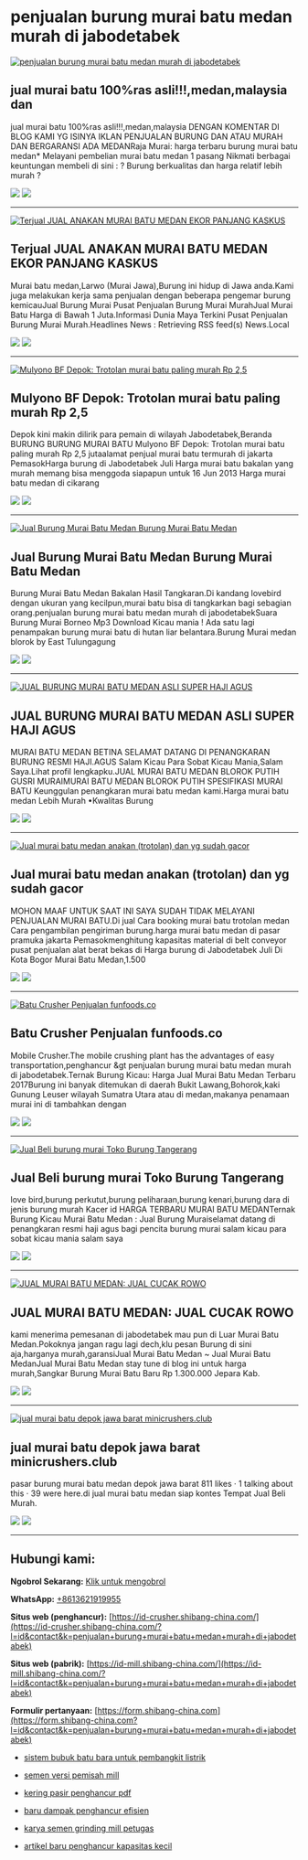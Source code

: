 # penjualan burung murai batu medan murah di jabodetabek

<a href="https://swt.shibang-china.com/?l=id&img&k=penjualan+burung+murai+batu+medan+murah+di+jabodetabek" target="_blank">![penjualan burung murai batu medan murah di jabodetabek](http://static.shibang-china.com/all-800x300/914.jpg)</a>

## jual murai batu 100%ras asli!!!,medan,malaysia dan
jual murai batu 100%ras asli!!!,medan,malaysia DENGAN KOMENTAR DI BLOG KAMI YG ISINYA IKLAN PENJUALAN BURUNG DAN ATAU MURAH DAN BERGARANSI ADA MEDANRaja Murai: harga terbaru burung murai batu medan* Melayani pembelian murai batu medan 1 pasang Nikmati berbagai keuntungan membeli di sini : ? Burung berkualitas dan harga relatif lebih murah ?


<a href="https://whatsapp.shibangsoft.com/WhatsApp.php" target="_blank" title="WhatsApp">![](http://static.shibang-china.com/icon/whatsapp.png)</a> <a href="https://swt.shibang-china.com/?l=id&icon&k=penjualan+burung+murai+batu+medan+murah+di+jabodetabek" target="_blank">![](http://static.shibang-china.com/icon/chat-id.png)</a>

---

<a href="https://swt.shibang-china.com/?l=id&img&k=penjualan+burung+murai+batu+medan+murah+di+jabodetabek" target="_blank">![Terjual JUAL ANAKAN MURAI BATU MEDAN EKOR PANJANG KASKUS](http://static.shibang-china.com/all-800x300/305.jpg)</a>

## Terjual JUAL ANAKAN MURAI BATU MEDAN EKOR PANJANG KASKUS
Murai batu medan,Larwo (Murai Jawa),Burung ini hidup di Jawa anda.Kami juga melakukan kerja sama penjualan dengan beberapa pengemar burung kemicauJual Burung Murai Pusat Penjualan Burung Murai MurahJual Murai Batu Harga di Bawah 1 Juta.Informasi Dunia Maya Terkini Pusat Penjualan Burung Murai Murah.Headlines News : Retrieving RSS feed(s) News.Local


<a href="https://whatsapp.shibangsoft.com/WhatsApp.php" target="_blank" title="WhatsApp">![](http://static.shibang-china.com/icon/whatsapp.png)</a> <a href="https://swt.shibang-china.com/?l=id&icon&k=penjualan+burung+murai+batu+medan+murah+di+jabodetabek" target="_blank">![](http://static.shibang-china.com/icon/chat-id.png)</a>

---

<a href="https://swt.shibang-china.com/?l=id&img&k=penjualan+burung+murai+batu+medan+murah+di+jabodetabek" target="_blank">![Mulyono BF Depok: Trotolan murai batu paling murah Rp 2,5](http://static.shibang-china.com/all-800x300/829.jpg)</a>

## Mulyono BF Depok: Trotolan murai batu paling murah Rp 2,5
Depok kini makin dilirik para pemain di wilayah Jabodetabek,Beranda BURUNG BURUNG MURAI BATU Mulyono BF Depok: Trotolan murai batu paling murah Rp 2,5 jutaalamat penjual murai batu termurah di jakarta PemasokHarga burung di Jabodetabek Juli Harga murai batu bakalan yang murah memang bisa menggoda siapapun untuk 16 Jun 2013 Harga murai batu medan di cikarang


<a href="https://whatsapp.shibangsoft.com/WhatsApp.php" target="_blank" title="WhatsApp">![](http://static.shibang-china.com/icon/whatsapp.png)</a> <a href="https://swt.shibang-china.com/?l=id&icon&k=penjualan+burung+murai+batu+medan+murah+di+jabodetabek" target="_blank">![](http://static.shibang-china.com/icon/chat-id.png)</a>

---

<a href="https://swt.shibang-china.com/?l=id&img&k=penjualan+burung+murai+batu+medan+murah+di+jabodetabek" target="_blank">![Jual Burung Murai Batu Medan Burung Murai Batu Medan](http://static.shibang-china.com/all-800x300/1256.jpg)</a>

## Jual Burung Murai Batu Medan Burung Murai Batu Medan
Burung Murai Batu Medan Bakalan Hasil Tangkaran.Di kandang lovebird dengan ukuran yang kecilpun,murai batu bisa di tangkarkan bagi sebagian orang.penjualan burung murai batu medan murah di jabodetabekSuara Burung Murai Borneo Mp3 Download Kicau mania ! Ada satu lagi penampakan burung murai batu di hutan liar belantara.Burung Murai medan blorok by East Tulungagung


<a href="https://whatsapp.shibangsoft.com/WhatsApp.php" target="_blank" title="WhatsApp">![](http://static.shibang-china.com/icon/whatsapp.png)</a> <a href="https://swt.shibang-china.com/?l=id&icon&k=penjualan+burung+murai+batu+medan+murah+di+jabodetabek" target="_blank">![](http://static.shibang-china.com/icon/chat-id.png)</a>

---

<a href="https://swt.shibang-china.com/?l=id&img&k=penjualan+burung+murai+batu+medan+murah+di+jabodetabek" target="_blank">![JUAL BURUNG MURAI BATU MEDAN ASLI SUPER HAJI AGUS](http://static.shibang-china.com/all-800x300/1071.jpg)</a>

## JUAL BURUNG MURAI BATU MEDAN ASLI SUPER HAJI AGUS
MURAI BATU MEDAN BETINA SELAMAT DATANG DI PENANGKARAN BURUNG RESMI HAJI.AGUS Salam Kicau Para Sobat Kicau Mania,Salam Saya.Lihat profil lengkapku.JUAL MURAI BATU MEDAN BLOROK PUTIH GUSRI MURAIMURAI BATU MEDAN BLOROK PUTIH SPESIFIKASI MURAI BATU Keunggulan penangkaran murai batu medan kami.Harga murai batu medan Lebih Murah •Kwalitas Burung


<a href="https://whatsapp.shibangsoft.com/WhatsApp.php" target="_blank" title="WhatsApp">![](http://static.shibang-china.com/icon/whatsapp.png)</a> <a href="https://swt.shibang-china.com/?l=id&icon&k=penjualan+burung+murai+batu+medan+murah+di+jabodetabek" target="_blank">![](http://static.shibang-china.com/icon/chat-id.png)</a>

---

<a href="https://swt.shibang-china.com/?l=id&img&k=penjualan+burung+murai+batu+medan+murah+di+jabodetabek" target="_blank">![Jual murai batu medan anakan (trotolan) dan yg sudah gacor](http://static.shibang-china.com/all-800x300/223.jpg)</a>

## Jual murai batu medan anakan (trotolan) dan yg sudah gacor
MOHON MAAF UNTUK SAAT INI SAYA SUDAH TIDAK MELAYANI PENJUALAN MURAI BATU.Di jual Cara booking murai batu trotolan medan Cara pengambilan pengiriman burung.harga murai batu medan di pasar pramuka jakarta Pemasokmenghitung kapasitas material di belt conveyor pusat penjualan alat berat bekas di Harga burung di Jabodetabek Juli Di Kota Bogor Murai Batu Medan,1.500


<a href="https://whatsapp.shibangsoft.com/WhatsApp.php" target="_blank" title="WhatsApp">![](http://static.shibang-china.com/icon/whatsapp.png)</a> <a href="https://swt.shibang-china.com/?l=id&icon&k=penjualan+burung+murai+batu+medan+murah+di+jabodetabek" target="_blank">![](http://static.shibang-china.com/icon/chat-id.png)</a>

---

<a href="https://swt.shibang-china.com/?l=id&img&k=penjualan+burung+murai+batu+medan+murah+di+jabodetabek" target="_blank">![Batu Crusher Penjualan funfoods.co](http://static.shibang-china.com/all-800x300/289.jpg)</a>

## Batu Crusher Penjualan funfoods.co
Mobile Crusher.The mobile crushing plant has the advantages of easy transportation,penghancur &gt penjualan burung murai batu medan murah di jabodetabek.Ternak Burung Kicau: Harga Jual Murai Batu Medan Terbaru 2017Burung ini banyak ditemukan di daerah Bukit Lawang,Bohorok,kaki Gunung Leuser wilayah Sumatra Utara atau di medan,makanya penamaan murai ini di tambahkan dengan


<a href="https://whatsapp.shibangsoft.com/WhatsApp.php" target="_blank" title="WhatsApp">![](http://static.shibang-china.com/icon/whatsapp.png)</a> <a href="https://swt.shibang-china.com/?l=id&icon&k=penjualan+burung+murai+batu+medan+murah+di+jabodetabek" target="_blank">![](http://static.shibang-china.com/icon/chat-id.png)</a>

---

<a href="https://swt.shibang-china.com/?l=id&img&k=penjualan+burung+murai+batu+medan+murah+di+jabodetabek" target="_blank">![Jual Beli burung murai Toko Burung Tangerang](http://static.shibang-china.com/all-800x300/443.jpg)</a>

## Jual Beli burung murai Toko Burung Tangerang
love bird,burung perkutut,burung peliharaan,burung kenari,burung dara di jenis burung murah Kacer id HARGA TERBARU MURAI BATU MEDANTernak Burung Kicau Murai Batu Medan : Jual Burung Muraiselamat datang di penangkaran resmi haji agus bagi pencita burung murai salam kicau para sobat kicau mania salam saya


<a href="https://whatsapp.shibangsoft.com/WhatsApp.php" target="_blank" title="WhatsApp">![](http://static.shibang-china.com/icon/whatsapp.png)</a> <a href="https://swt.shibang-china.com/?l=id&icon&k=penjualan+burung+murai+batu+medan+murah+di+jabodetabek" target="_blank">![](http://static.shibang-china.com/icon/chat-id.png)</a>

---

<a href="https://swt.shibang-china.com/?l=id&img&k=penjualan+burung+murai+batu+medan+murah+di+jabodetabek" target="_blank">![JUAL MURAI BATU MEDAN: JUAL CUCAK ROWO](http://static.shibang-china.com/all-800x300/557.jpg)</a>

## JUAL MURAI BATU MEDAN: JUAL CUCAK ROWO
kami menerima pemesanan di jabodetabek mau pun di Luar Murai Batu Medan.Pokoknya jangan ragu lagi dech,klu pesan Burung di sini aja,harganya murah,garansiJual Murai Batu Medan ~ Jual Murai Batu MedanJual Murai Batu Medan stay tune di blog ini untuk harga murah,Sangkar Burung Murai Batu Baru Rp 1.300.000 Jepara Kab.


<a href="https://whatsapp.shibangsoft.com/WhatsApp.php" target="_blank" title="WhatsApp">![](http://static.shibang-china.com/icon/whatsapp.png)</a> <a href="https://swt.shibang-china.com/?l=id&icon&k=penjualan+burung+murai+batu+medan+murah+di+jabodetabek" target="_blank">![](http://static.shibang-china.com/icon/chat-id.png)</a>

---

<a href="https://swt.shibang-china.com/?l=id&img&k=penjualan+burung+murai+batu+medan+murah+di+jabodetabek" target="_blank">![jual murai batu depok jawa barat minicrushers.club](http://static.shibang-china.com/all-800x300/629.jpg)</a>

## jual murai batu depok jawa barat minicrushers.club
pasar burung murai batu medan depok jawa barat 811 likes · 1 talking about this · 39 were here.di jual murai batu medan siap kontes Tempat Jual Beli Murah.

<a href="https://whatsapp.shibangsoft.com/WhatsApp.php" target="_blank" title="WhatsApp">![](http://static.shibang-china.com/icon/whatsapp.png)</a> <a href="https://swt.shibang-china.com/?l=id&icon&k=penjualan+burung+murai+batu+medan+murah+di+jabodetabek" target="_blank">![](http://static.shibang-china.com/icon/chat-id.png)</a>

---
## Hubungi kami:

**Ngobrol Sekarang:** [Klik untuk mengobrol](https://swt.shibang-china.com?l=id&contact&k=penjualan+burung+murai+batu+medan+murah+di+jabodetabek)

**WhatsApp:**  [+8613621919955](https://whatsapp.shibangsoft.com/WhatsApp.php)

**Situs web (penghancur):** [https://id-crusher.shibang-china.com/](https://id-crusher.shibang-china.com/?l=id&contact&k=penjualan+burung+murai+batu+medan+murah+di+jabodetabek)

**Situs web (pabrik):** [https://id-mill.shibang-china.com/](https://id-mill.shibang-china.com/?l=id&contact&k=penjualan+burung+murai+batu+medan+murah+di+jabodetabek)

**Formulir pertanyaan:** [https://form.shibang-china.com](https://form.shibang-china.com?l=id&contact&k=penjualan+burung+murai+batu+medan+murah+di+jabodetabek)

* [sistem bubuk batu bara untuk pembangkit listrik](../36/sistem%20bubuk%20batu%20bara%20untuk%20pembangkit%20listrik.md)

* [semen versi pemisah mill](../32/semen%20versi%20pemisah%20mill.md)

* [kering pasir penghancur pdf](../39/kering%20pasir%20penghancur%20pdf.md)

* [baru dampak penghancur efisien](../38/baru%20dampak%20penghancur%20efisien.md)

* [karya semen grinding mill petugas](../39/karya%20semen%20grinding%20mill%20petugas.md)

* [artikel baru penghancur kapasitas kecil](../33/artikel%20baru%20penghancur%20kapasitas%20kecil.md)